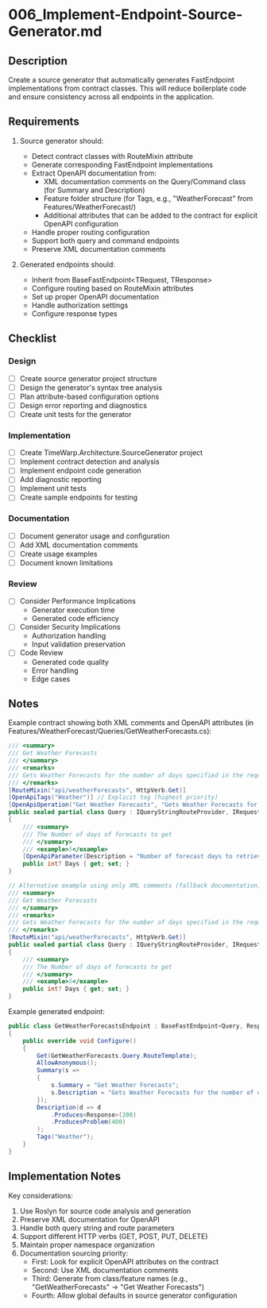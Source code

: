# 006_Implement-Endpoint-Source-Generator.md

## Description

Create a source generator that automatically generates FastEndpoint implementations from contract classes. This will reduce boilerplate code and ensure consistency across all endpoints in the application.

## Requirements

1. Source generator should:
   - Detect contract classes with RouteMixin attribute
   - Generate corresponding FastEndpoint implementations
   - Extract OpenAPI documentation from:
     * XML documentation comments on the Query/Command class (for Summary and Description)
     * Feature folder structure (for Tags, e.g., "WeatherForecast" from Features/WeatherForecast/)
     * Additional attributes that can be added to the contract for explicit OpenAPI configuration
   - Handle proper routing configuration
   - Support both query and command endpoints
   - Preserve XML documentation comments

2. Generated endpoints should:
   - Inherit from BaseFastEndpoint<TRequest, TResponse>
   - Configure routing based on RouteMixin attributes
   - Set up proper OpenAPI documentation
   - Handle authorization settings
   - Configure response types

## Checklist

### Design
- [ ] Create source generator project structure
- [ ] Design the generator's syntax tree analysis
- [ ] Plan attribute-based configuration options
- [ ] Design error reporting and diagnostics
- [ ] Create unit tests for the generator

### Implementation
- [ ] Create TimeWarp.Architecture.SourceGenerator project
- [ ] Implement contract detection and analysis
- [ ] Implement endpoint code generation
- [ ] Add diagnostic reporting
- [ ] Implement unit tests
- [ ] Create sample endpoints for testing

### Documentation
- [ ] Document generator usage and configuration
- [ ] Add XML documentation comments
- [ ] Create usage examples
- [ ] Document known limitations

### Review
- [ ] Consider Performance Implications
  - Generator execution time
  - Generated code efficiency
- [ ] Consider Security Implications
  - Authorization handling
  - Input validation preservation
- [ ] Code Review
  - Generated code quality
  - Error handling
  - Edge cases

## Notes

Example contract showing both XML comments and OpenAPI attributes (in Features/WeatherForecast/Queries/GetWeatherForecasts.cs):
```csharp
/// <summary>
/// Get Weather Forecasts
/// </summary>
/// <remarks>
/// Gets Weather Forecasts for the number of days specified in the request
/// </remarks>
[RouteMixin("api/weatherForecasts", HttpVerb.Get)]
[OpenApiTags("Weather")] // Explicit tag (highest priority)
[OpenApiOperation("Get Weather Forecasts", "Gets Weather Forecasts for the number of days specified")] // Explicit summary/description
public sealed partial class Query : IQueryStringRouteProvider, IRequest<OneOf<Response, SharedProblemDetails>>
{
    /// <summary>
    /// The Number of days of forecasts to get
    /// </summary>
    /// <example>5</example>
    [OpenApiParameter(Description = "Number of forecast days to retrieve")] // Explicit parameter documentation
    public int? Days { get; set; }
}

// Alternative example using only XML comments (fallback documentation):
/// <summary>
/// Get Weather Forecasts
/// </summary>
/// <remarks>
/// Gets Weather Forecasts for the number of days specified in the request
/// </remarks>
[RouteMixin("api/weatherForecasts", HttpVerb.Get)]
public sealed partial class Query : IQueryStringRouteProvider, IRequest<OneOf<Response, SharedProblemDetails>>
{
    /// <summary>
    /// The Number of days of forecasts to get
    /// </summary>
    /// <example>5</example>
    public int? Days { get; set; }
}
```

Example generated endpoint:
```csharp
public class GetWeatherForecastsEndpoint : BaseFastEndpoint<Query, Response>
{
    public override void Configure()
    {
        Get(GetWeatherForecasts.Query.RouteTemplate);
        AllowAnonymous();
        Summary(s =>
        {
            s.Summary = "Get Weather Forecasts";
            s.Description = "Gets Weather Forecasts for the number of days specified in the request";
        });
        Description(d => d
            .Produces<Response>(200)
            .ProducesProblem(400)
        );
        Tags("Weather");
    }
}
```

## Implementation Notes

Key considerations:
1. Use Roslyn for source code analysis and generation
2. Preserve XML documentation for OpenAPI
3. Handle both query string and route parameters
4. Support different HTTP verbs (GET, POST, PUT, DELETE)
5. Maintain proper namespace organization
6. Documentation sourcing priority:
   - First: Look for explicit OpenAPI attributes on the contract
   - Second: Use XML documentation comments
   - Third: Generate from class/feature names (e.g., "GetWeatherForecasts" -> "Get Weather Forecasts")
   - Fourth: Allow global defaults in source generator configuration
